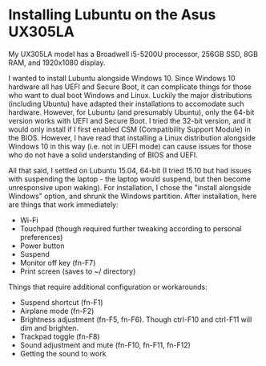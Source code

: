 # Installing Lubuntu on the Asus UX305LA
My UX305LA model has a Broadwell i5-5200U processor, 256GB SSD, 8GB RAM, and 1920x1080 display.

I wanted to install Lubuntu alongside Windows 10. Since Windows 10 hardware all has UEFI and Secure Boot, it can complicate things for those who want to dual boot Windows and Linux. Luckily the major distributions (including Ubuntu) have adapted their installations to accomodate such hardware. However, for Lubuntu (and presumably Ubuntu), only the 64-bit version works with UEFI and Secure Boot. I tried the 32-bit version, and it would only install if I first enabled CSM (Compatibility Support Module) in the BIOS. However, I have read that installing a Linux distribution alongside Windows 10 in this way (i.e. not in UEFI mode) can cause issues for those who do not have a solid understanding of BIOS and UEFI.

All that said, I settled on Lubuntu 15.04, 64-bit (I tried 15.10 but had issues with suspending the laptop - the laptop would suspend, but then become unresponsive upon waking). For installation, I chose the "install alongside Windows" option, and shrunk the Windows partition. After installation, here are things that work immediately:

- Wi-Fi
- Touchpad (though required further tweaking according to personal preferences)
- Power button
- Suspend
- Monitor off key (fn-F7)
- Print screen (saves to ~/ directory)

Things that require additional configuration or workarounds:

- Suspend shortcut (fn-F1)
- Airplane mode (fn-F2)
- Brightness adjustment (fn-F5, fn-F6). Though ctrl-F10 and ctrl-F11 will dim and brighten.
- Trackpad toggle (fn-F8)
- Sound adjustment and mute (fn-F10, fn-F11, fn-F12)
- Getting the sound to work
